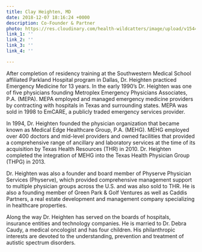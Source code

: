 ```yaml
---
title: Clay Heighten, MD
date: 2018-12-07 18:16:24 +0000
description: Co-Founder & Partner
photo: https://res.cloudinary.com/health-wildcatters/image/upload/v1544206604/Heighten%20Clay.jpg
link_1: ''
link_2: ''
link_3: ''
link_4: ''

---
```

After completion of residency training at the Southwestern Medical School affiliated Parkland Hospital program in Dallas, Dr. Heighten practiced Emergency Medicine for 13 years. In the early 1990’s Dr. Heighten was one of five physicians founding Metroplex Emergency Physicians Associates, P.A. (MEPA). MEPA employed and managed emergency medicine providers by contracting with hospitals in Texas and surrounding states. MEPA was sold in 1998 to EmCARE, a publicly traded emergency services provider.

In 1994, Dr. Heighten founded the physician organization that became known as Medical Edge Healthcare Group, P.A. (MEHG). MEHG employed over 400 doctors and mid-level providers and owned facilities that provided a comprehensive range of ancillary and laboratory services at the time of its acquisition by Texas Health Resources (THR) in 2010. Dr. Heighten completed the integration of MEHG into the Texas Health Physician Group (THPG) in 2013.  

Dr. Heighten was also a founder and board member of Physerve Physician Services (Physerve), which provided comprehensive management support to multiple physician groups across the U.S. and was also sold to THR. He is also a founding member of Green Park & Golf Ventures as well as Caddis Partners, a real estate development and management company specializing in healthcare properties.

Along the way Dr. Heighten has served on the boards of hospitals, insurance entities and technology companies. He is married to Dr. Debra Caudy, a medical oncologist and has four children. His philanthropic interests are devoted to the understanding, prevention and treatment of autistic spectrum disorders.
